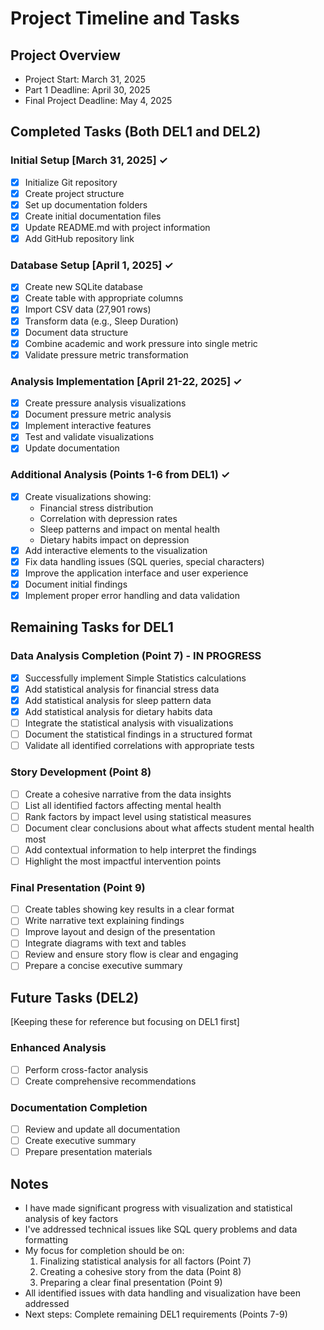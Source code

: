 # Project Timeline and Tasks

## Project Overview
- Project Start: March 31, 2025
- Part 1 Deadline: April 30, 2025
- Final Project Deadline: May 4, 2025

## Completed Tasks (Both DEL1 and DEL2)

### Initial Setup [March 31, 2025] ✓
- [x] Initialize Git repository
- [x] Create project structure
- [x] Set up documentation folders
- [x] Create initial documentation files
- [x] Update README.md with project information
- [x] Add GitHub repository link

### Database Setup [April 1, 2025] ✓
- [x] Create new SQLite database
- [x] Create table with appropriate columns
- [x] Import CSV data (27,901 rows)
- [x] Transform data (e.g., Sleep Duration)
- [x] Document data structure
- [x] Combine academic and work pressure into single metric
- [x] Validate pressure metric transformation

### Analysis Implementation [April 21-22, 2025] ✓
- [x] Create pressure analysis visualizations
- [x] Document pressure metric analysis
- [x] Implement interactive features
- [x] Test and validate visualizations
- [x] Update documentation

### Additional Analysis (Points 1-6 from DEL1) ✓
- [x] Create visualizations showing:
  - Financial stress distribution
  - Correlation with depression rates
  - Sleep patterns and impact on mental health
  - Dietary habits impact on depression 
- [x] Add interactive elements to the visualization
- [x] Fix data handling issues (SQL queries, special characters)
- [x] Improve the application interface and user experience
- [x] Document initial findings
- [x] Implement proper error handling and data validation

## Remaining Tasks for DEL1

### Data Analysis Completion (Point 7) - IN PROGRESS
- [x] Successfully implement Simple Statistics calculations
- [x] Add statistical analysis for financial stress data
- [x] Add statistical analysis for sleep pattern data
- [x] Add statistical analysis for dietary habits data
- [ ] Integrate the statistical analysis with visualizations
- [ ] Document the statistical findings in a structured format
- [ ] Validate all identified correlations with appropriate tests

### Story Development (Point 8)
- [ ] Create a cohesive narrative from the data insights
- [ ] List all identified factors affecting mental health
- [ ] Rank factors by impact level using statistical measures
- [ ] Document clear conclusions about what affects student mental health most
- [ ] Add contextual information to help interpret the findings
- [ ] Highlight the most impactful intervention points

### Final Presentation (Point 9)
- [ ] Create tables showing key results in a clear format
- [ ] Write narrative text explaining findings
- [ ] Improve layout and design of the presentation
- [ ] Integrate diagrams with text and tables
- [ ] Review and ensure story flow is clear and engaging
- [ ] Prepare a concise executive summary

## Future Tasks (DEL2)
[Keeping these for reference but focusing on DEL1 first]

### Enhanced Analysis
- [ ] Perform cross-factor analysis
- [ ] Create comprehensive recommendations

### Documentation Completion
- [ ] Review and update all documentation
- [ ] Create executive summary
- [ ] Prepare presentation materials

## Notes
- I have made significant progress with visualization and statistical analysis of key factors
- I've addressed technical issues like SQL query problems and data formatting
- My focus for completion should be on:
  1. Finalizing statistical analysis for all factors (Point 7)
  2. Creating a cohesive story from the data (Point 8)
  3. Preparing a clear final presentation (Point 9)
- All identified issues with data handling and visualization have been addressed
- Next steps: Complete remaining DEL1 requirements (Points 7-9) 